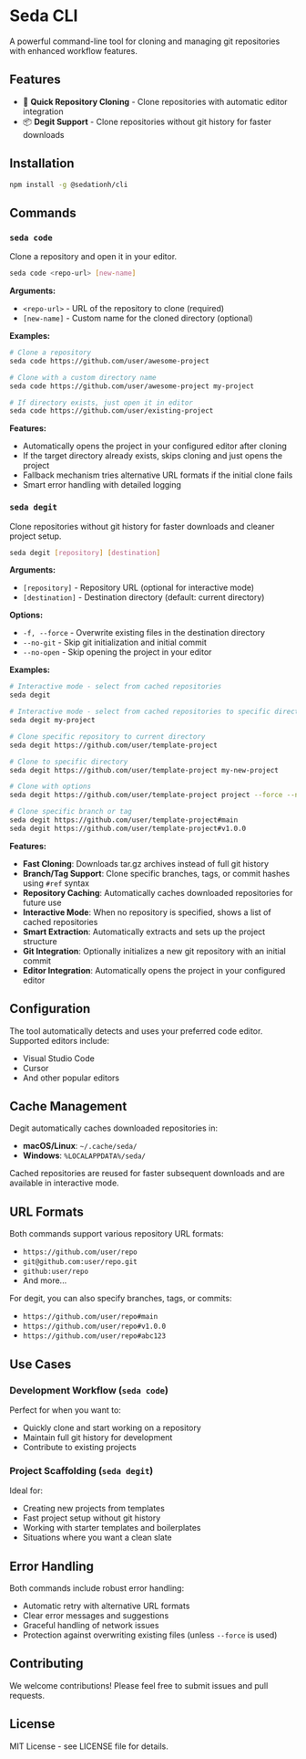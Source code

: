 # Seda CLI

A powerful command-line tool for cloning and managing git repositories with enhanced workflow features.

## Features

- 🚀 **Quick Repository Cloning** - Clone repositories with automatic editor integration
- 📦 **Degit Support** - Clone repositories without git history for faster downloads

## Installation

```bash
npm install -g @sedationh/cli
```

## Commands

### `seda code`

Clone a repository and open it in your editor.

```bash
seda code <repo-url> [new-name]
```

**Arguments:**
- `<repo-url>` - URL of the repository to clone (required)
- `[new-name]` - Custom name for the cloned directory (optional)

**Examples:**
```bash
# Clone a repository
seda code https://github.com/user/awesome-project

# Clone with a custom directory name
seda code https://github.com/user/awesome-project my-project

# If directory exists, just open it in editor
seda code https://github.com/user/existing-project
```

**Features:**
- Automatically opens the project in your configured editor after cloning
- If the target directory already exists, skips cloning and just opens the project
- Fallback mechanism tries alternative URL formats if the initial clone fails
- Smart error handling with detailed logging

### `seda degit`

Clone repositories without git history for faster downloads and cleaner project setup.

```bash
seda degit [repository] [destination]
```

**Arguments:**
- `[repository]` - Repository URL (optional for interactive mode)
- `[destination]` - Destination directory (default: current directory)

**Options:**
- `-f, --force` - Overwrite existing files in the destination directory
- `--no-git` - Skip git initialization and initial commit
- `--no-open` - Skip opening the project in your editor

**Examples:**
```bash
# Interactive mode - select from cached repositories
seda degit

# Interactive mode - select from cached repositories to specific directory
seda degit my-project

# Clone specific repository to current directory
seda degit https://github.com/user/template-project

# Clone to specific directory
seda degit https://github.com/user/template-project my-new-project

# Clone with options
seda degit https://github.com/user/template-project project --force --no-git

# Clone specific branch or tag
seda degit https://github.com/user/template-project#main
seda degit https://github.com/user/template-project#v1.0.0
```

**Features:**
- **Fast Cloning**: Downloads tar.gz archives instead of full git history
- **Branch/Tag Support**: Clone specific branches, tags, or commit hashes using `#ref` syntax
- **Repository Caching**: Automatically caches downloaded repositories for future use
- **Interactive Mode**: When no repository is specified, shows a list of cached repositories
- **Smart Extraction**: Automatically extracts and sets up the project structure
- **Git Integration**: Optionally initializes a new git repository with an initial commit
- **Editor Integration**: Automatically opens the project in your configured editor

## Configuration

The tool automatically detects and uses your preferred code editor. Supported editors include:
- Visual Studio Code
- Cursor
- And other popular editors

## Cache Management

Degit automatically caches downloaded repositories in:
- **macOS/Linux**: `~/.cache/seda/`
- **Windows**: `%LOCALAPPDATA%/seda/`

Cached repositories are reused for faster subsequent downloads and are available in interactive mode.

## URL Formats

Both commands support various repository URL formats:
- `https://github.com/user/repo`
- `git@github.com:user/repo.git`
- `github:user/repo`
- And more...

For degit, you can also specify branches, tags, or commits:
- `https://github.com/user/repo#main`
- `https://github.com/user/repo#v1.0.0`
- `https://github.com/user/repo#abc123`

## Use Cases

### Development Workflow (`seda code`)
Perfect for when you want to:
- Quickly clone and start working on a repository
- Maintain full git history for development
- Contribute to existing projects

### Project Scaffolding (`seda degit`)
Ideal for:
- Creating new projects from templates
- Fast project setup without git history
- Working with starter templates and boilerplates
- Situations where you want a clean slate

## Error Handling

Both commands include robust error handling:
- Automatic retry with alternative URL formats
- Clear error messages and suggestions
- Graceful handling of network issues
- Protection against overwriting existing files (unless `--force` is used)

## Contributing

We welcome contributions! Please feel free to submit issues and pull requests.

## License

MIT License - see LICENSE file for details.

